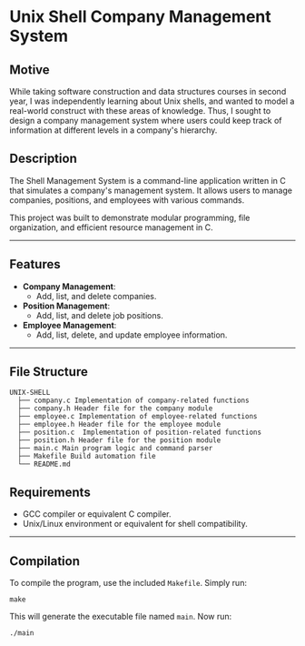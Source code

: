 # Unix Shell Company Management System

## Motive 
While taking software construction and data structures courses in second year, I was independently learning about Unix shells, and wanted to model a real-world construct with these areas of knowledge. Thus, I sought to design a company management system where users could keep track of information at different levels in a company's hierarchy.

## Description
The Shell Management System is a command-line application written in C that simulates a company's management system. It allows users to manage companies, positions, and employees with various commands.

This project was built to demonstrate modular programming, file organization, and efficient resource management in C.

---

## Features
- **Company Management**:
  - Add, list, and delete companies.
- **Position Management**:
  - Add, list, and delete job positions.
- **Employee Management**:
  - Add, list, delete, and update employee information.

---

## File Structure
```
UNIX-SHELL
  ├── company.c Implementation of company-related functions 
  ├── company.h Header file for the company module 
  ├── employee.c Implementation of employee-related functions
  ├── employee.h Header file for the employee module
  ├── position.c  Implementation of position-related functions
  ├── position.h Header file for the position module
  ├── main.c Main program logic and command parser
  ├── Makefile Build automation file 
  └── README.md
```
## Requirements
- GCC compiler or equivalent C compiler.
- Unix/Linux environment or equivalent for shell compatibility.

---

## Compilation
To compile the program, use the included `Makefile`. Simply run:

```
make
```

This will generate the executable file named `main`. Now run:
```
./main
```


